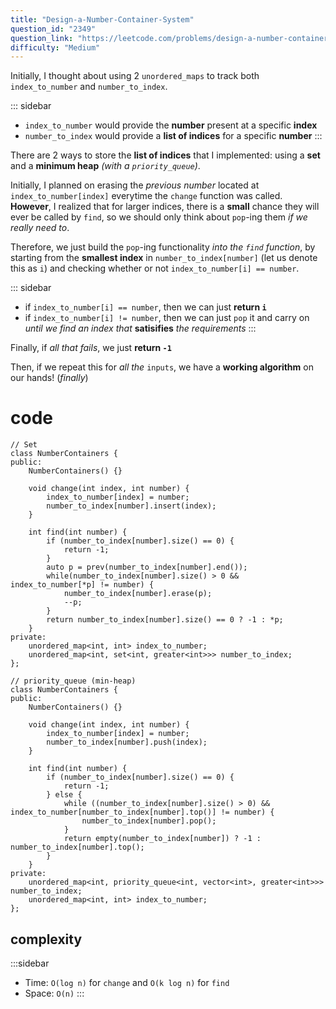 ```yaml
---
title: "Design-a-Number-Container-System"
question_id: "2349"
question_link: "https://leetcode.com/problems/design-a-number-container-system/"
difficulty: "Medium"
---
```


Initially, I thought about using 2 `unordered_maps` to track both `index_to_number` and `number_to_index`.

::: sidebar
- `index_to_number` would provide the **number** present at a specific **index**
- `number_to_index` would provide a **list of indices** for a specific **number**
:::

There are 2 ways to store the **list of indices** that I implemented: using a **set** and a **minimum heap** *(with a `priority_queue`)*.

Initially, I planned on erasing the *previous number* located at `index_to_number[index]` everytime the `change` function was called.
**However**, I realized that for larger indices, there is a **small** chance they will ever be called by `find`, 
so we should only think about `pop`-ing them *if we really need to*.

Therefore, we just build the `pop`-ing functionality *into the `find` function*, by starting from the **smallest index** in `number_to_index[number]`
(let us denote this as `i`)
and checking whether or not `index_to_number[i] == number`.

::: sidebar
- if `index_to_number[i] == number`, then we can just **return `i`**
- if `index_to_number[i] != number`, then we can just `pop` it and carry on *until we find an index that* **satisifies** *the requirements*
:::

Finally, if *all that fails*, we just **return `-1`**

Then, if we repeat this for *all the* `inputs`, we have a **working algorithm** on our hands! (*finally*)

# cod<span>e</span>

```{.cpp}
// Set
class NumberContainers {
public:
    NumberContainers() {}
    
    void change(int index, int number) {
        index_to_number[index] = number;
        number_to_index[number].insert(index);
    }
    
    int find(int number) {
        if (number_to_index[number].size() == 0) {
            return -1;
        }
        auto p = prev(number_to_index[number].end());
        while(number_to_index[number].size() > 0 && index_to_number[*p] != number) {
            number_to_index[number].erase(p);
            --p;
        }
        return number_to_index[number].size() == 0 ? -1 : *p;
    }
private:
    unordered_map<int, int> index_to_number;  
    unordered_map<int, set<int, greater<int>>> number_to_index;
};

// priority_queue (min-heap)
class NumberContainers {
public:
    NumberContainers() {}
    
    void change(int index, int number) {
        index_to_number[index] = number;
        number_to_index[number].push(index);
    }
    
    int find(int number) {
        if (number_to_index[number].size() == 0) {
            return -1;
        } else {
            while ((number_to_index[number].size() > 0) && index_to_number[number_to_index[number].top()] != number) {
                number_to_index[number].pop();
            }
            return empty(number_to_index[number]) ? -1 : number_to_index[number].top();
        }
    }
private:
    unordered_map<int, priority_queue<int, vector<int>, greater<int>>> number_to_index;
    unordered_map<int, int> index_to_number;
};
```

## complexit<span>y</span>

:::sidebar
- Time: `O(log n)` for `change` and `O(k log n)` for `find`
- Space: `O(n)`
:::
